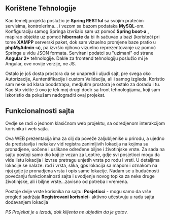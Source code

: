

<!DOCTYPE html>
<html>
<body>
  
 <h2>
Korištene Tehnologije
 </h2>
 
 Kao temelj projekta poslužio je <b>Spring RESTful</b> sa svojim pratećim servisima, kontrolerima... i vezom sa bazom podataka  <strong>MySQL</strong>-om. Konfiguraciju samog Springa izvršaio sam uz pomoć <strong>Spring boot-a</strong> , mapirao objekte uz pomoć<strong> hibernate</strong> da bi ih sačuvao u bazi (koristeći pri tome <b>XAMPP</b> serverski paket, dok sam vizuelno promjene baze pratio u <b>phpMyAdmin-u</b>), pa izvršio njihovo vizuelno reprezentovanje uz pomoć Springa u vidu JSON formata. Servirani podatci su "uzimani" od strane <strong>Angular 2+</strong> tehnologije. 
      Dakle za frontend tehnologiju poslužio mi je Angular, ove novije verzije, ne JS.
 
Ostalo je još dosta prostora da se unapredi i uljudi sajt, pre svega oko Autorizacije, Auntentifikacije i custom Validacija, ali i samog izgleda. Koristio sam neke od klasa boodstrapa, medjutim prostora je ostalo za doradu i tu.
  Kao što vidite :) ovo je tek moj drugi dodir sa front tehnologijama, koji sam iskoristio da pokušam nadograditi ovaj
      projekat.

  <h2>Funkcionalnosti sajta</h2>
  Ovdje se radi o jednom klasičnom web projektu, sa odredjenom interakcijom korisnika i web sajta.
    <p>
              Ova WEB prezentacija ima za cilj da poveže zaljubljenike u prirodu, a ujedno da predstavlja i nekakav vid registra zanimljivih
              lokacija na kojima su pronadjene, uočene i uslikane određene biljne i životinjske vrste. Za sada na sajtu postoji
              samo dio koji je vezan za Leptire, gdje svi posjetioci mogu da vide listu lokacija i izvrse pretragu unjetih vrsta
              po rodu i vrsti. U detaljima lokacije se nalaze: rod i vrsta, slika, gps lokacija sa mapom i oznakom na njoj gdje je pronadjena
              vrsta i opis same lokacije. Nadam se u budućnosti povećanju funkcionalnosti sajta i uvodjenje novog topika za neke druge životinjske, ali i biljne vrste...zavisno od potreba
              i vremena.
           
  
Postoje dvije vrste korisnika na sajtu:
<strong> Posjetioci</strong> - mogu samo da vrše pregled sadržaja
<strong> Registrovani korisnici</strong>- aktivno učestvuju u radu sajta dodavanjem lokacija
       
         

                
           
 <i>PS Projekat je u izradi, dok klijenta ne ubjedim da je gotov.</i>
</body>
</html>

     
           
     
